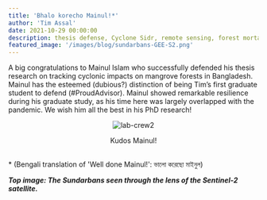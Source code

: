 ```yaml
---
title: 'Bhalo korecho Mainul!*'
author: 'Tim Assal'
date: 2021-10-29 00:00:00
description: thesis defense, Cyclone Sidr, remote sensing, forest mortality, extreme events, Google Earth Engine
featured_image: '/images/blog/sundarbans-GEE-S2.png'
---
```


A big congratulations to Mainul Islam who successfully defended his thesis research on tracking cyclonic impacts on mangrove forests in Bangladesh. Mainul has the esteemed (dubious?) distinction of being Tim’s first graduate student to defend (#ProudAdvisor). Mainul showed remarkable resilience during his graduate study, as his time here was largely overlapped with the pandemic. We wish him all the best in his PhD research!

<p align="center">
  <img alt="lab-crew2" src="/images/blog/NickMainulTim.jpg">
</p> 
<center>Kudos Mainul! </center>
<br>

\* (Bengali translation of 'Well done Mainul!': ভালো করেছো মাইনুল)

***Top image: The Sundarbans seen through the lens of the Sentinel-2 satellite.***

